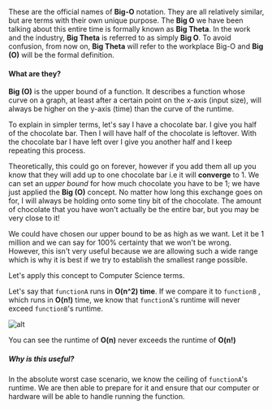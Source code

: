 These are the official names of **Big-O** notation. They are all relatively similar, but are terms with their own unique purpose. The **Big O** we have been talking about this entire time is formally known as **Big Theta**. In the work and the industry, **Big Theta** is referred to as simply **Big O**. To avoid confusion, from now on, **Big Theta** will refer to the workplace Big-O and **Big (O)** will be the formal definition.   

#### What are they?

**Big (O)** is the upper bound of a function. It describes a function whose curve on a graph, at least after a certain point on the x-axis (input size), will always be higher on the y-axis (time) than the curve of the runtime.

To explain in simpler terms, let's say I have a chocolate bar. I give you half of the chocolate bar. Then I will have half of the chocolate is leftover. With the chocolate bar I have left over I give you another half and I keep repeating this process.

 Theoretically, this could go on forever, however if you add them all up you know that they will add up to one chocolate bar i.e it will **converge** to 1. We can set an *upper bound* for how much chocolate you have to be 1; we have just applied the **Big (O)** concept. No matter how long this exchange goes on for, I will always be holding onto some tiny bit of the chocolate. The amount of chocolate that you have won't actually be the entire bar, but you may be very close to it! 

We could have chosen our upper bound to be as high as we want. Let it be 1 million and we can say for 100% certainty that we won't be wrong. However, this isn't very useful because we are allowing such a wide range which is why it is best if we try to establish the smallest range possible. 

Let's apply this concept to Computer Science terms.

Let's say that `functionA` runs in **O(n^2) time**. If we compare it to `functionB` , which runs in **O(n!)** time, we know that `functionA`'s runtime will never exceed `functionB`'s runtime. 

![alt](https://cdn-media-1.freecodecamp.org/images/1*KfZYFUT2OKfjekJlCeYvuQ.jpeg)

You can see the runtime of **O(n)** never exceeds the runtime of **O(n!)**

##### Why is this useful? 

In the absolute worst case scenario, we know the ceiling of `functionA`'s runtime. We are then able to prepare for it and ensure that our computer or hardware will be able to handle running the function. 

